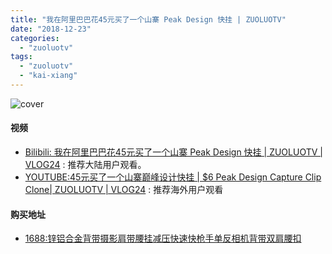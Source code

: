 ```yaml
---
title: "我在阿里巴巴花45元买了一个山寨 Peak Design 快挂 | ZUOLUOTV"
date: "2018-12-23"
categories: 
  - "zuoluotv"
tags: 
  - "zuoluotv"
  - "kai-xiang"
---
```


![cover](https://static.is26.com/blog/2018/12/clip/p-1.jpg)

#### 视频

- [Bilibili: 我在阿里巴巴花45元买了一个山寨 Peak Design 快挂 | ZUOLUOTV | VLOG24](http://space.bilibili.com/7388950?) : 推荐大陆用户观看。
- [YOUTUBE:45元买了一个山寨巅峰设计快挂 | $6 Peak Design Capture Clip Clone| ZUOLUOTV | VLOG24](https://www.youtube.com/watch?v=Rb2l4e-jEXI) : 推荐海外用户观看

#### 购买地址

- [1688:锌铝合金背带摄影肩带腰挂减压快速快枪手单反相机背带双肩腰扣](https://detail.1688.com/offer/562993005682.html?spm=a360q.8274423.1130995625.21.49c84c9aE5jtAq)
